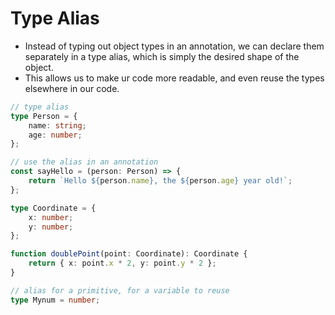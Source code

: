 # Type Alias
- Instead of typing out object types in an annotation, we can declare them separately in a type alias, which is simply the desired shape of the object.
- This allows us to make ur code more readable, and even reuse the types elsewhere in our code.

```ts
// type alias
type Person = {
    name: string; 
    age: number;
};

// use the alias in an annotation
const sayHello = (person: Person) => {
    return `Hello ${person.name}, the ${person.age} year old!`;
};

type Coordinate = {
    x: number;
    y: number;
};

function doublePoint(point: Coordinate): Coordinate {
    return { x: point.x * 2, y: point.y * 2 };
}

// alias for a primitive, for a variable to reuse
type Mynum = number;